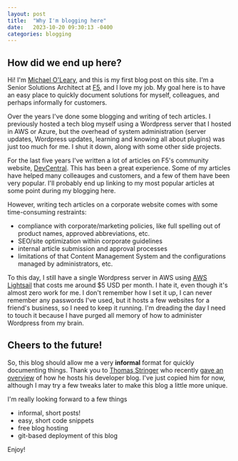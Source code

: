 ```yaml
---
layout: post
title:  "Why I'm blogging here"
date:   2023-10-20 09:30:13 -0400
categories: blogging
---
```


## How did we end up here?
Hi! I'm [Michael O'Leary](https://www.linkedin.com/in/michael-w-oleary/), and this is my first blog post on this site. I'm a Senior Solutions Architect at [F5](https://f5.com), and I love my job. My goal here is to have an easy place to quickly document solutions for myself, colleagues, and perhaps informally for customers.

Over the years I've done some blogging and writing of tech articles. I previously hosted a tech blog myself using a Wordpress server that I hosted in AWS or Azure, but the overhead of system administration (server updates, Wordpress updates, learning and knowing all about plugins) was just too much for me. I shut it down, along with some other side projects. 

For the last five years I've written a lot of articles on F5's community website, [DevCentral](https://community.f5.com). This has been a great experience. Some of my articles have helped many colleauges and customers, and a few of them have been very popular. I'll probably end up linking to my most popular articles at some point during my blogging here.

However, writing tech articles on a corporate website comes with some time-consuming restraints:
- compliance with corporate/marketing policies, like full spelling out of product names, approved abbreviations, etc.
- SEO/site optimization within corporate guidelines
- internal article submission and approval processes
- limitations of that Content Management System and the configurations managed by administrators, etc.

To this day, I still have a single Wordpress server in AWS using [AWS Lightsail](https://aws.amazon.com/lightsail/) that costs me around $5 USD per month. I hate it, even though it's almost zero work for me. I don't remember how I set it up, I can never remember any passwords I've used, but it hosts a few websites for a friend's business, so I need to keep it running. I'm dreading the day I need to touch it because I have purged all memory of how to administer Wordpress from my brain.

## Cheers to the future!
So, this blog should allow me a very **informal** format for quickly documenting things. Thank you to [Thomas Stringer](https://www.linkedin.com/in/trstringer/) who recently [gave an overview](https://trstringer.com/blog-hosting-details/) of how he hosts his developer blog. I've just copied him for now, although I may try a few tweaks later to make this blog a little more unique.

I'm really looking forward to a few things
- informal, short posts!
- easy, short code snippets
- free blog hosting
- git-based deployment of this blog

Enjoy!


<!---
`YEAR-MONTH-DAY-title.MARKUP`

Where `YEAR` is a four-digit number, `MONTH` and `DAY` are both two-digit numbers, and `MARKUP` is the file extension representing the format used in the file. After that, include the necessary front matter. Take a look at the source for this post to get an idea about how it works.

Jekyll also offers powerful support for code snippets:

{% highlight ruby %}
def print_hi(name)
  puts "Hi, #{name}"
end
print_hi('Tom')
#=> prints 'Hi, Tom' to STDOUT.
{% endhighlight %}

Check out the [Jekyll docs][jekyll-docs] for more info on how to get the most out of Jekyll. File all bugs/feature requests at [Jekyll’s GitHub repo][jekyll-gh]. If you have questions, you can ask them on [Jekyll Talk][jekyll-talk].

[jekyll-docs]: https://jekyllrb.com/docs/home
[jekyll-gh]:   https://github.com/jekyll/jekyll
[jekyll-talk]: https://talk.jekyllrb.com/
-->